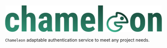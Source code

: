 ![chameleon banner](.images/chameleon-banner-color.svg)

`Chameleon` adaptable authentication service to meet any project needs.
